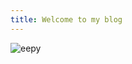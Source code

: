 ```yaml
---
title: Welcome to my blog
---
```


![eepy](https://github.com/nakoyasha/whenever-and-anything/assets/96925398/b0b623ed-481d-4edd-b7e2-9679ebec6d9e)
